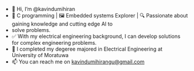 - 👋 Hi, I’m @kavindumihiran
- 🧠 C programming | 🖼️ Embedded systems Explorer | 🔍 Passionate about gaining knowledge and cutting edge AI to
- solve problems.
- ✅ With my electrical engineering background, I can develop solutions for complex engineering problems. 
- 🌱 I completed my degeree majored in Electrical Engineering at University of Moratuwa
- 📫 You can reach me on kavindumihirangu@gmail.com

<!---
kavindumihiran/kavindumihiran is a ✨ special ✨ repository because its `README.md` (this file) appears on your GitHub profile.
You can click the Preview link to take a look at your changes.
--->
